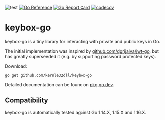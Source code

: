 ![test](https://github.com/kernle32dll/keybox-go/workflows/test/badge.svg)
[![Go Reference](https://pkg.go.dev/badge/github.com/kernle32dll/keybox-go.svg)](https://pkg.go.dev/github.com/kernle32dll/keybox-go)
[![Go Report Card](https://goreportcard.com/badge/github.com/kernle32dll/keybox-go)](https://goreportcard.com/report/github.com/kernle32dll/keybox-go)
[![codecov](https://codecov.io/gh/kernle32dll/keybox-go/branch/master/graph/badge.svg)](https://codecov.io/gh/kernle32dll/keybox-go)

# keybox-go

keybox-go is a tiny library for interacting with private and public keys in Go.

The initial implementation was inspired by [github.com/dgrijalva/jwt-go](https://github.com/dgrijalva/jwt-go), but has
greatly superseeded it (e.g. by supporting password protected keys).

Download:

```
go get github.com/kernle32dll/keybox-go
```

Detailed documentation can be found on [pkg.go.dev](https://pkg.go.dev/github.com/kernle32dll/keybox-go).

## Compatibility

keybox-go is automatically tested against Go 1.14.X, 1.15.X and 1.16.X.